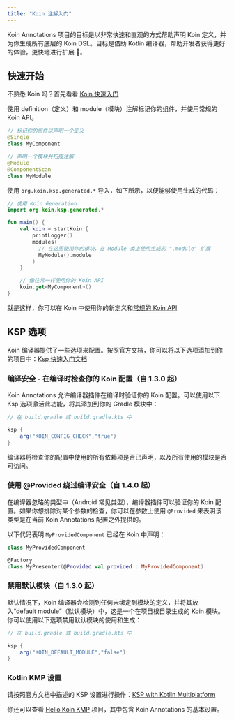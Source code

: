 ```yaml
---
title: "Koin 注解入门"
---
```

Koin Annotations 项目的目标是以非常快速和直观的方式帮助声明 Koin 定义，并为你生成所有底层的 Koin DSL。目标是借助 Kotlin 编译器，帮助开发者获得更好的体验，更快地进行扩展 🚀。

## 快速开始

不熟悉 Koin 吗？首先看看 [Koin 快速入门](https://insert-koin.io/docs/quickstart/kotlin)

使用 definition（定义）和 module（模块）注解标记你的组件，并使用常规的 Koin API。

```kotlin
// 标记你的组件以声明一个定义
@Single
class MyComponent
```

```kotlin
// 声明一个模块并扫描注解
@Module
@ComponentScan
class MyModule
```

使用 `org.koin.ksp.generated.*` 导入，如下所示，以便能够使用生成的代码：

```kotlin
// 使用 Koin Generation
import org.koin.ksp.generated.*

fun main() {
    val koin = startKoin {
        printLogger()
        modules(
          // 在这里使用你的模块，在 Module 类上使用生成的 ".module" 扩展
          MyModule().module
        )
    }

    // 像往常一样使用你的 Koin API
    koin.get<MyComponent>()
}
```

就是这样，你可以在 Koin 中使用你的新定义和[常规的 Koin API](https://insert-koin.io/docs/reference/introduction)

## KSP 选项

Koin 编译器提供了一些选项来配置。按照官方文档，你可以将以下选项添加到你的项目中：[Ksp 快速入门文档](https://kotlinlang.org/docs/ksp-quickstart.html#pass-options-to-processors)

### 编译安全 - 在编译时检查你的 Koin 配置（自 1.3.0 起）

Koin Annotations 允许编译器插件在编译时验证你的 Koin 配置。可以使用以下 Ksp 选项激活此功能，将其添加到你的 Gradle 模块中：

```groovy
// 在 build.gradle 或 build.gradle.kts 中

ksp {
    arg("KOIN_CONFIG_CHECK","true")
}
```

编译器将检查你的配置中使用的所有依赖项是否已声明，以及所有使用的模块是否可访问。

### 使用 @Provided 绕过编译安全（自 1.4.0 起）

在编译器忽略的类型中（Android 常见类型），编译器插件可以验证你的 Koin 配置。如果你想排除对某个参数的检查，你可以在参数上使用 `@Provided` 来表明该类型是在当前 Koin Annotations 配置之外提供的。

以下代码表明 `MyProvidedComponent` 已经在 Koin 中声明：

```kotlin
class MyProvidedComponent

@Factory
class MyPresenter(@Provided val provided : MyProvidedComponent)
```

### 禁用默认模块（自 1.3.0 起）

默认情况下，Koin 编译器会检测到任何未绑定到模块的定义，并将其放入“default module”（默认模块）中，这是一个在项目根目录生成的 Koin 模块。你可以使用以下选项禁用默认模块的使用和生成：

```groovy
// 在 build.gradle 或 build.gradle.kts 中

ksp {
    arg("KOIN_DEFAULT_MODULE","false")
}
```

### Kotlin KMP 设置

请按照官方文档中描述的 KSP 设置进行操作：[KSP with Kotlin Multiplatform](https://kotlinlang.org/docs/ksp-multiplatform.html)

你还可以查看 [Hello Koin KMP](https://github.com/InsertKoinIO/hello-kmp/tree/annotations) 项目，其中包含 Koin Annotations 的基本设置。